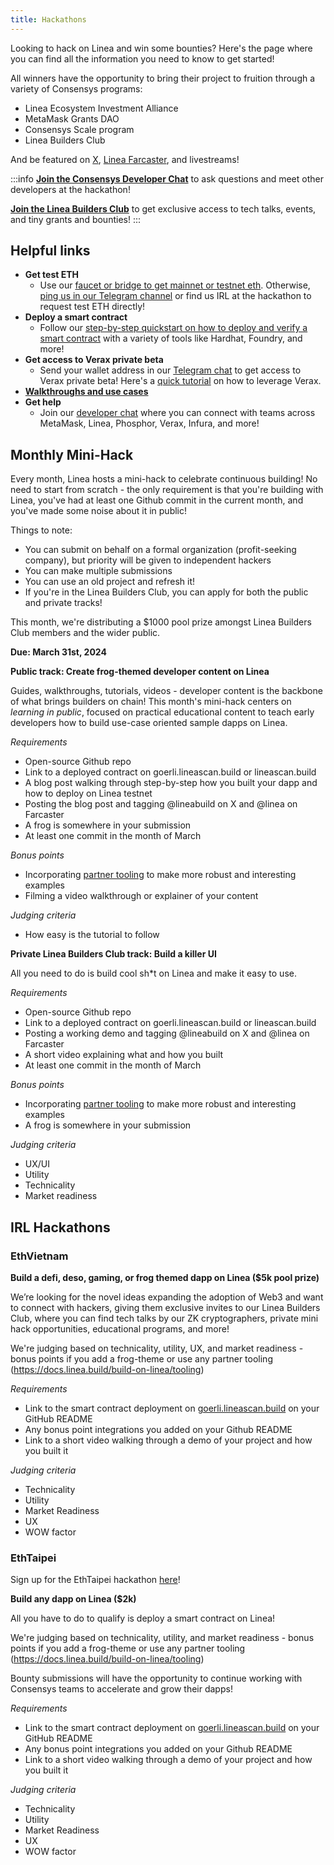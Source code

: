 ```yaml
---
title: Hackathons
---
```


Looking to hack on Linea and win some bounties? Here's the page where you can find all the information you need to know to get started!

All winners have the opportunity to bring their project to fruition through a variety of Consensys programs:

- Linea Ecosystem Investment Alliance
- MetaMask Grants DAO
- Consensys Scale program
- Linea Builders Club

And be featured on [X](https://twitter.com/lineabuild), [Linea Farcaster](https://warpcast.com/linea), and livestreams!

:::info
[**Join the Consensys Developer Chat**](https://t.me/+rI-iPLacQXQ5MDVh) to ask questions and meet other developers at the hackathon!

[**Join the Linea Builders Club**](https://linea.deform.cc/linea-builders-club) to get exclusive access to tech talks, events, and tiny grants and bounties!
:::

## Helpful links

- **Get test ETH**
  - Use our [faucet or bridge to get mainnet or testnet eth](/use-mainnet/fund). Otherwise, [ping us in our Telegram channel](https://t.me/+rI-iPLacQXQ5MDVh) or find us IRL at the hackathon to request test ETH directly!
- **Deploy a smart contract**
  - Follow our [step-by-step quickstart on how to deploy and verify a smart contract](/build-on-linea/quickstart) with a variety of tools like Hardhat, Foundry, and more!
- **Get access to Verax private beta**
  - Send your wallet address in our [Telegram chat](https://t.me/+rI-iPLacQXQ5MDVh) to get access to Verax private beta! Here's a [quick tutorial](https://docs.ver.ax/verax-documentation/developer-guides/tutorials/from-a-schema-to-an-attestation) on how to leverage Verax.
- [**Walkthroughs and use cases**](https://youtube.com/playlist?list=PLJ06SwdM0bLrA-3EGRji4W0QI8fyA8PyW&si=vQsXrtFVUsXhygJ0)
- **Get help**
  - Join our [developer chat](https://t.me/+rI-iPLacQXQ5MDVh) where you can connect with teams across MetaMask, Linea, Phosphor, Verax, Infura, and more!

## Monthly Mini-Hack

Every month, Linea hosts a mini-hack to celebrate continuous building! No need to start from scratch - the only requirement is that you're building with Linea, you've had at least one Github commit in the current month, and you've made some noise about it in public!

Things to note:
- You can submit on behalf on a formal organization (profit-seeking company), but priority will be given to independent hackers
- You can make multiple submissions
- You can use an old project and refresh it!
- If you're in the Linea Builders Club, you can apply for both the public and private tracks!

This month, we're distributing a $1000 pool prize amongst Linea Builders Club members and the wider public.

**Due: March 31st, 2024**

**Public track: Create frog-themed developer content on Linea**

Guides, walkthroughs, tutorials, videos - developer content is the backbone of what brings builders on chain! This month's mini-hack centers on _learning in public_, focused on practical educational content to teach early developers how to build use-case oriented sample dapps on Linea.

_Requirements_
- Open-source Github repo
- Link to a deployed contract on goerli.lineascan.build or lineascan.build
- A blog post walking through step-by-step how you built your dapp and how to deploy on Linea testnet
- Posting the blog post and tagging @lineabuild on X and @linea on Farcaster
- A frog is somewhere in your submission
- At least one commit in the month of March

_Bonus points_
- Incorporating [partner tooling](https://docs.linea.build/build-on-linea/tooling) to make more robust and interesting examples
- Filming a video walkthrough or explainer of your content

_Judging criteria_
- How easy is the tutorial to follow

**Private Linea Builders Club track: Build a killer UI**

All you need to do is build cool sh*t on Linea and make it easy to use.

_Requirements_
- Open-source Github repo
- Link to a deployed contract on goerli.lineascan.build or lineascan.build
- Posting a working demo and tagging @lineabuild on X and @linea on Farcaster
- A short video explaining what and how you built
- At least one commit in the month of March

_Bonus points_
- Incorporating [partner tooling](https://docs.linea.build/build-on-linea/tooling) to make more robust and interesting examples
- A frog is somewhere in your submission

_Judging criteria_
- UX/UI
- Utility
- Technicality
- Market readiness

## IRL Hackathons

### EthVietnam

**Build a defi, deso, gaming, or frog themed dapp on Linea ($5k pool prize)**

We’re looking for the novel ideas expanding the adoption of Web3 and want to connect with hackers, giving them exclusive invites to our Linea Builders Club, where you can find tech talks by our ZK cryptographers, private mini hack opportunities, educational programs, and more!

We're judging based on technicality, utility, UX, and market readiness - bonus points if you add a frog-theme or use any partner tooling (https://docs.linea.build/build-on-linea/tooling)

*Requirements*

- Link to the smart contract deployment on [goerli.lineascan.build](https://goerli.lineascan.build) on your GitHub README
- Any bonus point integrations you added on your Github README
- Link to a short video walking through a demo of your project and how you built it

*Judging criteria*

- Technicality
- Utility
- Market Readiness
- UX
- WOW factor

### EthTaipei

Sign up for the EthTaipei hackathon [here](https://taikai.network/ethtaipei/hackathons/hackathon-2024)!

**Build any dapp on Linea ($2k)**

All you have to do to qualify is deploy a smart contract on Linea!

We're judging based on technicality, utility, and market readiness - bonus points if you add a frog-theme or use any partner tooling (https://docs.linea.build/build-on-linea/tooling)

Bounty submissions will have the opportunity to continue working with Consensys teams to accelerate and grow their dapps!

*Requirements*

- Link to the smart contract deployment on [goerli.lineascan.build](https://goerli.lineascan.build) on your GitHub README
- Any bonus point integrations you added on your Github README
- Link to a short video walking through a demo of your project and how you built it

*Judging criteria*

- Technicality
- Utility
- Market Readiness
- UX
- WOW factor
